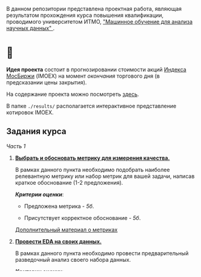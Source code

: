 В данном репозитории представлена проектная работа, являющая результатом прохождения курса повышения квалификации, проводимого университетом ИТМО, ["Машинное обучение для анализа научных данных" ](https://team.itmo.ru/machine_learning).  

# 💸

**Идея проекта** состоит в прогнозировании стоимости акций [Индекса МосБиржи](https://www.moex.com/ru/index/IMOEX) (IMOEX) на момент _окончания_ торгового дня (в предсказании цены закрытия).

На содержание проекта можно посмотреть [здесь](https://github.com/mariaa-ea/Machine-learning-for-scientific-data-analysis/blob/main/imoex_project.ipynb). 

В папке `./results/` располагается интерактивное представление котировок IMOEX.  

## **Задания курса**

_Часть 1_
1. **<u>Выбрать и обосновать метрику для измерения качества.</u>**

    В рамках данного пункта необходимо подобрать наиболее релевантную метрику или набор метрик для вашей задачи, написав краткое обоснование (1-2 предложения).

    _**Критерии оценки**_:

    - Предложена метрика - _5б_.

    - Присутствует корректное обоснование - _5б_.

    [Дополнительный материал о метриках](https://habr.com/ru/company/jetinfosystems/blog/420261/)

2. **<u>Провести [EDA](https://moodle.itmo.ru/mod/resource/view.php?id=4771) на своих данных. </u>**

    В рамках данного пункта необходимо провести предварительный разведочный анализ своего набора данных.

    _**Критерии оценки**_:

    - Рассмотрены базовые характеристики/статистики для набора данных - _2б_.

    - Реализованы наиболее релевантные визуализации - _4б_.

3. **<u>Построить и оценить качество бейзлайна.</u>**

    В рамках данного пункта необходимо выбрать и обучить бейзлайн-модель, а также измерить ее качество.

    _**Критерии оценки:**_

    - Произведено измерение качества константного предсказания (например, наиболее частотный класс для классификации, среднее/медиана для регрессии) - _3б_.

    - Бейзлайновая модель обучена на тренировочной выборке, учтены особенности предобработки данных для модели, если они есть - _5б_.

    - Произведено измерение качества на отложенной выборке с использованием ранее выбранной метрики - _2б_.

_P.S. Предполагается, что участники  продвинутого трека среди прочего продемонстрируют использование библиотеки plotly для визуализации._  

_Часть 2_  

1. **<u>Построить более сложную модель с подбором гиперпараметров </u>**– _10б_.

    В рамках данной точки необходимо использовать более сложную модель для решения задачи,  оптимизировать гиперпараметры и оценить ее качество.

    **<u>_Критерии оценки:_</u>**

    - Выбрана более сложная ML-модель - _1б_.

    - Произведен подбор гиперпараметров с использованием кросс-валидации - _4б_.

    - Выбранная модель обучена с лучшими подобранными значениями гиперпараметров - _4б_.

    - Произведено измерение качества на отложенной выборке с использованием ранее выбранной метрики - _1б_.

2. В рамках данного пункта **<u>необходимо проинтерпретировать модель, полученную в предыдущем задании</u>**.

    **_Критерии оценки:_**

    - Получена интерпретация построенной модели, включая визуализации (коэффициенты/значения перестановок/ форма и тд) - _5б_.

    - Приведено экспертное мнение о полученной интерпретации (вы, как эксперт в предметной области, можете оценить адекватность признаков и решений, принимаемых моделью, и выразить свое мнение в 1-2 предложении) - _5б_.  
</br>  
## **Results** 📈  

Количество баллов за курс: 50/50 ✅.  
Результаты рассмотренных моделей представлены в таблице:

| model | r2_score |
|:------------|:----------|
| LinearRegression (_sklearn_) | **0.938**3523957784995 |
|  |
| linear_forecaster (_skforecast_) | **-0.318**1640423485681 |
| catboost_forecaster (_skforecast_) | **-0.326**2799183315095 |
| linear_forecaster_autotune (_skforecast_) |  **-0.211**92088443202506 |
| catboost_forecaster_autotune (_skforecast_) | **-0.084**89400880880948 |
| |
| make_forecast (_fedot_) | **0.761**7406564655572 |
| complex_pipeline (_fedot_) | **0.797**960462746717 |
| exog_pipeline (_fedot_) | **0.997**3986982998345 |

Наилучшим образом себя проявила модель, представляющая пайплайн для прогнозирования временных рядов с использованием метода _Ridge-регрессии_, которая включает узлы для лагирования и экзогенные признаки.

<br/>

_by mariaa_ea_  
